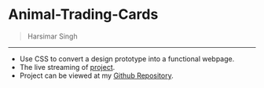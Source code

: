 # Animal-Trading-Cards

> Harsimar Singh


-----------------------------------------------------------
* Use CSS to convert a design prototype into a functional webpage.
* The live streaming of [project](https://harsimarsingh8.github.io/Animal-Trading-Cards/P2/dog.html).
* Project can be viewed at my [Github Repository](https://github.com/harsimarsingh8/Animal-Trading-Cards).